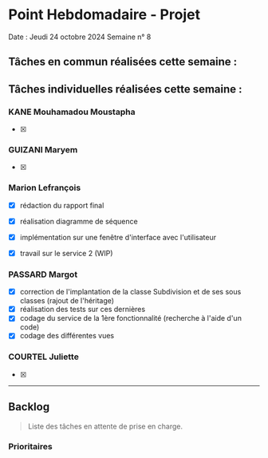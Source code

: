 # Point Hebdomadaire - Projet

Date : Jeudi 24 octobre 2024
Semaine n° 8

## Tâches en commun réalisées cette semaine :

## Tâches individuelles réalisées cette semaine :

### KANE Mouhamadou Moustapha
- [x] 

### GUIZANI Maryem
- [x] 

### Marion Lefrançois
- [x] rédaction du rapport final
- [x] réalisation diagramme de séquence
- [x] implémentation sur une fenêtre d'interface avec l'utilisateur
- [x] travail sur le service 2 (WIP)


### PASSARD Margot
- [x] correction de l'implantation de la classe Subdivision et de ses sous classes (rajout de l'héritage)
- [x] réalisation des tests sur ces dernières
- [x] codage du service de la 1ère fonctionnalité (recherche à l'aide d'un code)
- [x] codage des différentes vues  

### COURTEL Juliette
- [x] 




---

## Backlog

> Liste des tâches en attente de prise en charge.

### Prioritaires
